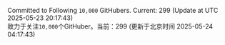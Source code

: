 Committed to Following `10,000` GitHubers. Current: <!-- FOLLOWING_COUNT -->299<!-- FOLLOWING_COUNT --> (Update at UTC <!-- LAST_UPDATED -->2025-05-23 20:17:43<!-- LAST_UPDATED -->)<br>
致力于关注`10,000`个GitHuber。当前：<!-- FOLLOWING_COUNT -->299<!-- FOLLOWING_COUNT --> (更新于北京时间 <!-- LAST_UPDATED_CST -->2025-05-24 04:17:43<!-- LAST_UPDATED_CST -->)
